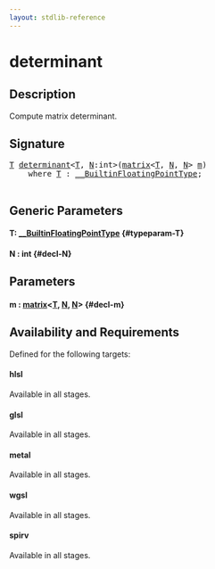 ```yaml
---
layout: stdlib-reference
---
```


# determinant

## Description

Compute matrix determinant.




## Signature 

<pre>
<a href="/stdlib-reference/global-decls/determinant#typeparam-T" class="code_type">T</a> <a href="/stdlib-reference/global-decls/determinant">determinant</a>&lt;<a href="/stdlib-reference/global-decls/determinant#typeparam-T" class="code_type">T</a>, <a href="/stdlib-reference/global-decls/determinant#decl-N" class="code_var">N</a>:<span class="code_keyword">int</span>&gt;(<a href="/stdlib-reference/types/matrix/index" class="code_type">matrix</a>&lt;<a href="/stdlib-reference/global-decls/determinant#typeparam-T" class="code_type">T</a>, <a href="/stdlib-reference/global-decls/determinant#decl-N" class="code_var">N</a>, <a href="/stdlib-reference/global-decls/determinant#decl-N" class="code_var">N</a>&gt; <a href="/stdlib-reference/global-decls/determinant#decl-m" class="code_param">m</a>)
    <span class='code_keyword'>where</span> <a href="/stdlib-reference/global-decls/determinant#typeparam-T" class="code_type">T</a> : <a href="/stdlib-reference/interfaces/0_builtinfloatingpointtype-029hm/index" class="code_type">__BuiltinFloatingPointType</a>;

</pre>

## Generic Parameters

#### T: [\_\_BuiltinFloatingPointType](/stdlib-reference/interfaces/0_builtinfloatingpointtype-029hm/index) {#typeparam-T}
#### N  : int {#decl-N}

## Parameters

#### m  : [matrix](/stdlib-reference/types/matrix/index)\<[T](/stdlib-reference/types/matrix/t-0), [N](/stdlib-reference/types/matrix/index#decl-N), [N](/stdlib-reference/types/matrix/index#decl-N)\> {#decl-m}

## Availability and Requirements

Defined for the following targets:

#### hlsl
Available in all stages.

#### glsl
Available in all stages.

#### metal
Available in all stages.

#### wgsl
Available in all stages.

#### spirv
Available in all stages.



